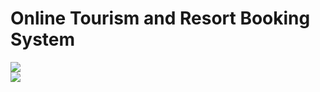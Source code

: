 # Online Tourism and Resort Booking System

<img src="screenshot/1.jpg"></img><br>
<img src="screenshot/2.jpg"></img><br>
